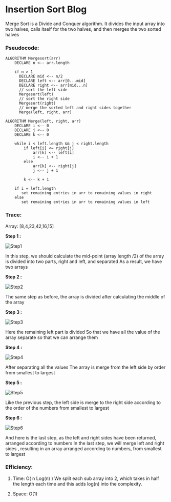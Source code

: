 # Insertion Sort Blog

Merge Sort is a Divide and Conquer algorithm. It divides the input array into two halves, calls itself for the two halves, and then merges the two sorted halves

### Pseudocode:

```
ALGORITHM Mergesort(arr)
    DECLARE n <-- arr.length

    if n > 1
      DECLARE mid <-- n/2
      DECLARE left <-- arr[0...mid]
      DECLARE right <-- arr[mid...n]
      // sort the left side
      Mergesort(left)
      // sort the right side
      Mergesort(right)
      // merge the sorted left and right sides together
      Merge(left, right, arr)

ALGORITHM Merge(left, right, arr)
    DECLARE i <-- 0
    DECLARE j <-- 0
    DECLARE k <-- 0

    while i < left.length && j < right.length
        if left[i] <= right[j]
            arr[k] <-- left[i]
            i <-- i + 1
        else
            arr[k] <-- right[j]
            j <-- j + 1

        k <-- k + 1

    if i = left.length
       set remaining entries in arr to remaining values in right
    else
       set remaining entries in arr to remaining values in left
```

### Trace:

Array: [8,4,23,42,16,15]

**Step 1 :**

![Step1](img/MergeSort1.jpg)

In this step, we should calculate the mid-point (array length /2) of the array is divided into two parts, right and left, and separated
As a result, we have two arrays

**Step 2 :**

![Step2](img/MergeSort2.jpg)

The same step as before, the array is divided after calculating the middle of the array

**Step 3 :**

![Step3](img/MergeSort3.jpg)

Here the remaining left part is divided
So that we have all the value of the array separate so that we can arrange them

**Step 4 :**

![Step4](img/MergeSort4.jpg)

After separating all the values
The array is merge from the left side by order from smallest to largest

**Step 5 :**

![Step5](img/MergeSort5.jpg)

Like the previous step, the left side is merge to the right side according to the order of the numbers from smallest to largest


**Step 6 :**

![Step6](img/MergeSort6.jpg)

And here is the last step, as the left and right sides have been returned, arranged according to numbers
In the last step, we will merge left and right sides , resulting in an array arranged according to numbers, from smallest to largest

### Efficiency:

1. Time: O( n Log(n) ) We split each sub array into 2, which takes in half the length each time and this adds log(n) into the complexity.

2. Space: O(1)
